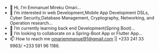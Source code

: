 - 👋 Hi, I’m Emmanuel Mireku Omari...
- 👀 I’m interested in web Development,Mobile App Development DSLs, Cyber Security,Database Management, Cryptography, Networking, and Operation research...
- 🌱 I’m currently learning back end Development(Spring Boot)...
- 💞️ I’m looking to collaborate on a Spring-Boot App or Flutter App...
- 📫 How to reach me omariemmanuel91@gmail.com || +233 241 33 9963/ +233 591 96 1186.

<!---
3ga01/3ga01 is a ✨ special ✨ repository because its `README.md` (this file) appears on your GitHub profile.
You can click the Preview link to take a look at your changes....
--->
